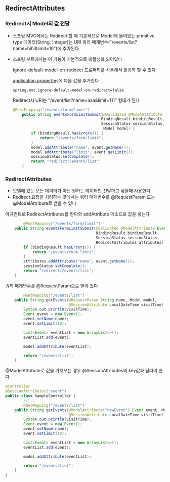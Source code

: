 ## RedirectAttributes

### Redirect시 Model의 값 전달

- 스프링 MVC에서는 Redirect 할 때 기본적으로 Model에 들어있는 primitive type 데이터(String, Integer)는 URI 쿼리 매개변수("/events/list?name=hihi&limit=10")에 추가된다

- 스프링 부트에서는 이 기능이 기본적으로 비활성화 되어있다

  Ignore-default-model-on-redirect 프로퍼티를 사용해서 활성화 할 수 있다

  [application.propertie](http://application.properties)s에 다음 값을 추가한다

  ```
  spring.mvc.ignore-default-model-on-redirect=false
  ```

  Redirect시 URI는 "/event/list?name=aaa&limit=111" 형태가 된다

  ```java
  @PostMapping("/events/form/limit")
      public String eventsFormLimitSubmit(@Validated @ModelAttribute Event event,
                                         BindingResult bindingResult,
                                         SessionStatus sessionStatus,
                                          Model model) {
          if (bindingResult.hasErrors()) {
              return "/events/form-limit";
          }
          model.addAttribute("name", event.getName());
          model.addAttribute("limit", event.getLimit());
          sessionStatus.setComplete();
          return "redirect:/events/list";
      }
  ```

### RedirectAttributes

- 모델에 있는 모든 데이터가 아닌 원하는 데이터만 전달하고 싶을때 사용한다
- Redirect 요청을 처리하는 곳에서는 쿼리 매개변수를 @RequestParam 또는 @ModelAttribute로 받을 수 있다

아규먼트로 RedirectAttributes를 받아와 addAttribute 메소드로 값을 넣는다

```java
		@PostMapping("/events/form/limit")
    public String eventsFormLimitSubmit(@Validated @ModelAttribute Event event,
                                        BindingResult bindingResult,
                                        SessionStatus sessionStatus,
                                        RedirectAttributes attributes) {
        if (bindingResult.hasErrors()) {
            return "/events/form-limit";
        }
        attributes.addAttribute("name", event.getName());
        sessionStatus.setComplete();
        return "redirect:/events/list";
    }
```

쿼리 매개변수를 @RequestParam으로 받아 왔다

```java
		@GetMapping("/events/list")
    public String getEvents(@RequestParam String name, Model model,
                            @SessionAttribute LocalDateTime visitTime) {
        System.out.println(visitTime);
        Event event = new Event();
        event.setName(name);
        event.setLimit(10);

        List<Event> eventList = new ArrayList<>();
        eventList.add(event);

        model.addAttribute(eventList);

        return "/events/list";
    }
```

@ModelAttribute로 값을 가져오는 경우 @SessionAttributes의 key값과 달라야 한다

```java
@Controller
@SessionAttributes("event")
public class SampleController {
		//...
		@GetMapping("/events/list")
    public String getEvents(@ModelAttribute("newEvent") Event event, Model model,
                            @SessionAttribute LocalDateTime visitTime) {
        System.out.println(visitTime);
        Event event = new Event();
        event.setName(name);
        event.setLimit(10);

        List<Event> eventList = new ArrayList<>();
        eventList.add(event);

        model.addAttribute(eventList);

        return "/events/list";
    }
}
```